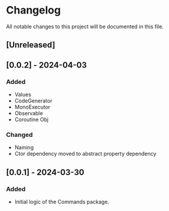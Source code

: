 # Changelog

All notable changes to this project will be documented in this file.

## [Unreleased]

## [0.0.2] - 2024-04-03
### Added
- Values
- CodeGenerator
- MonoExecutor
- Observable
- Coroutine Obj
### Changed
- Naming
- Ctor dependency moved to abstract property dependency


## [0.0.1] - 2024-03-30
### Added
- Initial logic of the Commands package.
